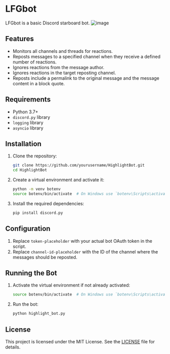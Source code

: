 
# LFGbot

LFGbot is a basic Discord starboard bot.
![image](https://github.com/shiftybitshiftr/lfgbot/assets/13820335/cc261d14-43bf-437d-a1e1-1d5b776a6a82)

## Features

- Monitors all channels and threads for reactions.
- Reposts messages to a specified channel when they receive a defined number of reactions.
- Ignores reactions from the message author.
- Ignores reactions in the target reposting channel.
- Reposts include a permalink to the original message and the message content in a block quote.

## Requirements

- Python 3.7+
- `discord.py` library
- `logging` library
- `asyncio` library

## Installation

1. Clone the repository:
   ```sh
   git clone https://github.com/yourusername/HighlightBot.git
   cd HighlightBot
   ```

2. Create a virtual environment and activate it:
   ```sh
   python -m venv botenv
   source botenv/bin/activate  # On Windows use `botenv\Scripts\activate`
   ```

3. Install the required dependencies:
   ```sh
   pip install discord.py
   ```

## Configuration

1. Replace `token-placeholder` with your actual bot OAuth token in the script.
2. Replace `channel-id-placeholder` with the ID of the channel where the messages should be reposted.

## Running the Bot

1. Activate the virtual environment if not already activated:
   ```sh
   source botenv/bin/activate  # On Windows use `botenv\Scripts\activate`
   ```

2. Run the bot:
   ```sh
   python highlight_bot.py
   ```

## License

This project is licensed under the MIT License. See the [LICENSE](LICENSE) file for details.
